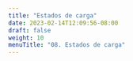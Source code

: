 ```yaml
---
title: "Estados de carga"
date: 2023-02-14T12:09:56-08:00
draft: false
weight: 10
menuTitle: "08. Estados de carga"
---
```


